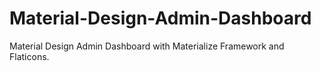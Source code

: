 # Material-Design-Admin-Dashboard
Material Design Admin Dashboard with Materialize Framework and Flaticons.
